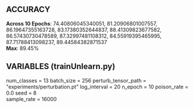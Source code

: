 ## ACCURACY ##
**Across 10 Epochs**: 74.40806045340051, 81.20906801007557, 86.19647355163728, 83.17380352644837, 88.41309823677582, 86.57430730478589, 87.32997481108312, 84.55919395465995, 87.71788413098237, 89.44584382871537  
**Max**: 89.45%  

## VARIABLES (trainUnlearn.py) ##
num_classes = 13 
batch_size = 256
perturb_tensor_path = "experiments/perturbation.pt"
log_interval = 20
n_epoch = 10
poison_rate = 0.0
seed = 8   
sample_rate = 16000

